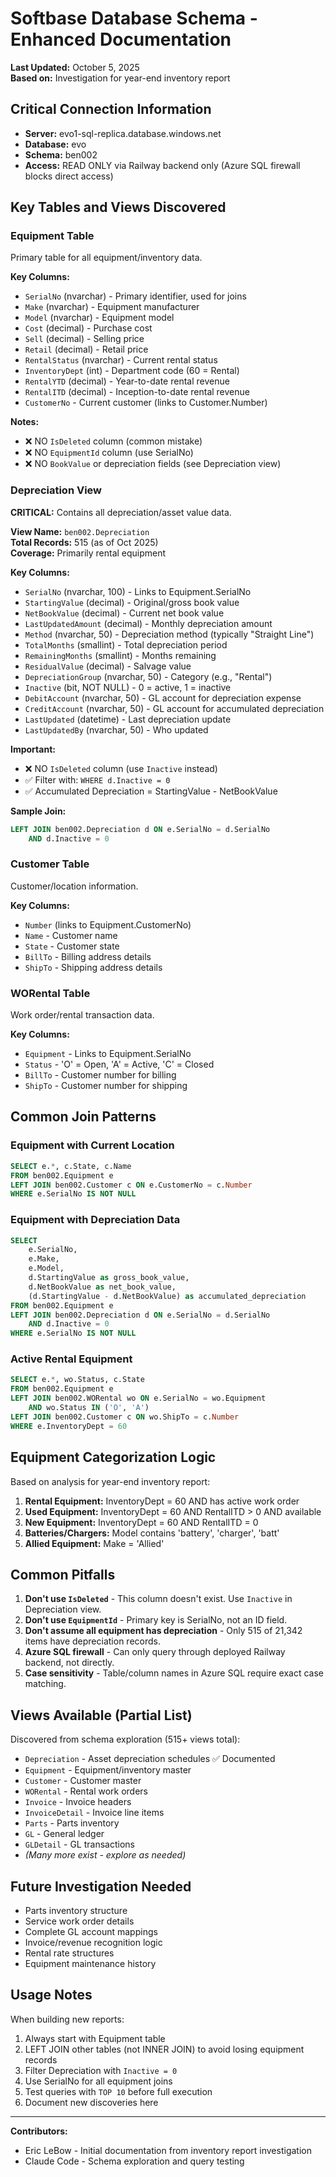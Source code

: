 # Softbase Database Schema - Enhanced Documentation

**Last Updated:** October 5, 2025  
**Based on:** Investigation for year-end inventory report

## Critical Connection Information

- **Server:** evo1-sql-replica.database.windows.net
- **Database:** evo
- **Schema:** ben002
- **Access:** READ ONLY via Railway backend only (Azure SQL firewall blocks direct access)

## Key Tables and Views Discovered

### Equipment Table
Primary table for all equipment/inventory data.

**Key Columns:**
- `SerialNo` (nvarchar) - Primary identifier, used for joins
- `Make` (nvarchar) - Equipment manufacturer
- `Model` (nvarchar) - Equipment model
- `Cost` (decimal) - Purchase cost
- `Sell` (decimal) - Selling price
- `Retail` (decimal) - Retail price
- `RentalStatus` (nvarchar) - Current rental status
- `InventoryDept` (int) - Department code (60 = Rental)
- `RentalYTD` (decimal) - Year-to-date rental revenue
- `RentalITD` (decimal) - Inception-to-date rental revenue
- `CustomerNo` - Current customer (links to Customer.Number)

**Notes:**
- ❌ NO `IsDeleted` column (common mistake)
- ❌ NO `EquipmentId` column (use SerialNo)
- ❌ NO `BookValue` or depreciation fields (see Depreciation view)

### Depreciation View
**CRITICAL:** Contains all depreciation/asset value data.

**View Name:** `ben002.Depreciation`  
**Total Records:** 515 (as of Oct 2025)  
**Coverage:** Primarily rental equipment

**Key Columns:**
- `SerialNo` (nvarchar, 100) - Links to Equipment.SerialNo
- `StartingValue` (decimal) - Original/gross book value
- `NetBookValue` (decimal) - Current net book value
- `LastUpdatedAmount` (decimal) - Monthly depreciation amount
- `Method` (nvarchar, 50) - Depreciation method (typically "Straight Line")
- `TotalMonths` (smallint) - Total depreciation period
- `RemainingMonths` (smallint) - Months remaining
- `ResidualValue` (decimal) - Salvage value
- `DepreciationGroup` (nvarchar, 50) - Category (e.g., "Rental")
- `Inactive` (bit, NOT NULL) - 0 = active, 1 = inactive
- `DebitAccount` (nvarchar, 50) - GL account for depreciation expense
- `CreditAccount` (nvarchar, 50) - GL account for accumulated depreciation
- `LastUpdated` (datetime) - Last depreciation update
- `LastUpdatedBy` (nvarchar, 50) - Who updated

**Important:**
- ❌ NO `IsDeleted` column (use `Inactive` instead)
- ✅ Filter with: `WHERE d.Inactive = 0`
- ✅ Accumulated Depreciation = StartingValue - NetBookValue

**Sample Join:**
```sql
LEFT JOIN ben002.Depreciation d ON e.SerialNo = d.SerialNo
    AND d.Inactive = 0
```

### Customer Table
Customer/location information.

**Key Columns:**
- `Number` (links to Equipment.CustomerNo)
- `Name` - Customer name
- `State` - Customer state
- `BillTo` - Billing address details
- `ShipTo` - Shipping address details

### WORental Table
Work order/rental transaction data.

**Key Columns:**
- `Equipment` - Links to Equipment.SerialNo
- `Status` - 'O' = Open, 'A' = Active, 'C' = Closed
- `BillTo` - Customer number for billing
- `ShipTo` - Customer number for shipping

## Common Join Patterns

### Equipment with Current Location
```sql
SELECT e.*, c.State, c.Name
FROM ben002.Equipment e
LEFT JOIN ben002.Customer c ON e.CustomerNo = c.Number
WHERE e.SerialNo IS NOT NULL
```

### Equipment with Depreciation Data
```sql
SELECT 
    e.SerialNo,
    e.Make,
    e.Model,
    d.StartingValue as gross_book_value,
    d.NetBookValue as net_book_value,
    (d.StartingValue - d.NetBookValue) as accumulated_depreciation
FROM ben002.Equipment e
LEFT JOIN ben002.Depreciation d ON e.SerialNo = d.SerialNo
    AND d.Inactive = 0
WHERE e.SerialNo IS NOT NULL
```

### Active Rental Equipment
```sql
SELECT e.*, wo.Status, c.State
FROM ben002.Equipment e
LEFT JOIN ben002.WORental wo ON e.SerialNo = wo.Equipment
    AND wo.Status IN ('O', 'A')
LEFT JOIN ben002.Customer c ON wo.ShipTo = c.Number
WHERE e.InventoryDept = 60
```

## Equipment Categorization Logic
Based on analysis for year-end inventory report:

1. **Rental Equipment:** InventoryDept = 60 AND has active work order
2. **Used Equipment:** InventoryDept = 60 AND RentalITD > 0 AND available
3. **New Equipment:** InventoryDept = 60 AND RentalITD = 0
4. **Batteries/Chargers:** Model contains 'battery', 'charger', 'batt'
5. **Allied Equipment:** Make = 'Allied'

## Common Pitfalls

1. **Don't use `IsDeleted`** - This column doesn't exist. Use `Inactive` in Depreciation view.
2. **Don't use `EquipmentId`** - Primary key is SerialNo, not an ID field.
3. **Don't assume all equipment has depreciation** - Only 515 of 21,342 items have depreciation records.
4. **Azure SQL firewall** - Can only query through deployed Railway backend, not directly.
5. **Case sensitivity** - Table/column names in Azure SQL require exact case matching.

## Views Available (Partial List)
Discovered from schema exploration (515+ views total):

- `Depreciation` - Asset depreciation schedules ✅ Documented
- `Equipment` - Equipment/inventory master
- `Customer` - Customer master
- `WORental` - Rental work orders
- `Invoice` - Invoice headers
- `InvoiceDetail` - Invoice line items
- `Parts` - Parts inventory
- `GL` - General ledger
- `GLDetail` - GL transactions
- *(Many more exist - explore as needed)*

## Future Investigation Needed

- Parts inventory structure
- Service work order details
- Complete GL account mappings
- Invoice/revenue recognition logic
- Rental rate structures
- Equipment maintenance history

## Usage Notes
When building new reports:

1. Always start with Equipment table
2. LEFT JOIN other tables (not INNER JOIN) to avoid losing equipment records
3. Filter Depreciation with `Inactive = 0`
4. Use SerialNo for all equipment joins
5. Test queries with `TOP 10` before full execution
6. Document new discoveries here

---

**Contributors:**
- Eric LeBow - Initial documentation from inventory report investigation
- Claude Code - Schema exploration and query testing